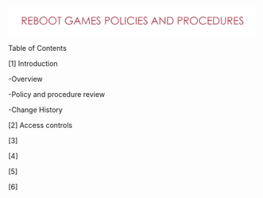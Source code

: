 <img src="https://github.com/matthewsides/Reboot-Games-Policies-and-Procedures/blob/master/RG_H_Text.png" width="500">



<p align="justify">
  Table of Contents
</p>


[1] Introduction

-Overview

-Policy and procedure review

-Change History

[2] Access controls

[3]

[4]

[5]

[6]
